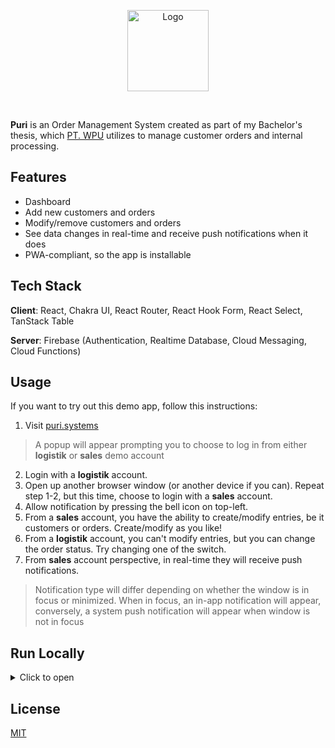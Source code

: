 <!-- <p align="right">
  <picture>
    <img
      alt="GitHub commit activity"
      src="https://img.shields.io/github/commit-activity/m/tifandotme/puri"
    />
  </picture>
</p> -->
<p align="center">
  <picture>
    <img
      alt="Logo"
      src="https://raw.githubusercontent.com/tifandotme/puri/master/src/assets/logo.png"
      width="130px"
    />
  </picture>
</p>

<br/>

**Puri** is an Order Management System created as part of my Bachelor's thesis, which [PT. WPU](http://ptwpu.com) utilizes to manage customer orders and internal processing.

<!--
Self note:
puri.systems will expire on Sunday 3th of February 2024. When that happens, change to puri.tifan.me
-->

## Features

- Dashboard
- Add new customers and orders
- Modify/remove customers and orders
- See data changes in real-time and receive push notifications when it does
- PWA-compliant, so the app is installable

## Tech Stack

**Client**: React, Chakra UI, React Router, React Hook Form, React Select, TanStack Table

**Server**: Firebase (Authentication, Realtime Database, Cloud Messaging, Cloud Functions)

## Usage

If you want to try out this demo app, follow this instructions:

1. Visit [puri.systems](https://puri.systems)
> A popup will appear prompting you to choose to log in from either __logistik__ or __sales__ demo account
2. Login with a __logistik__ account.
3. Open up another browser window (or another device if you can). Repeat step 1-2, but this time, choose to login with a __sales__ account.
4. Allow notification by pressing the bell icon on top-left.
5. From a __sales__ account, you have the ability to create/modify entries, be it customers or orders.  Create/modify as you like!
6. From a __logistik__ account, you can't modify entries, but you can change the order status. Try changing one of the switch.
7. From __sales__ account perspective, in real-time they will receive push notifications.

> Notification type will differ depending on whether the window is in focus or minimized. When in focus, an in-app notification will appear, conversely, a system push notification will appear when window is not in focus




## Run Locally

<details>
<summary>Click to open</summary>
<br/>

Make sure you have these programs installed: Git, Node, Java SDK (for firebase emulator), pnpm 

Clone repository

```bash
git clone https://github.com/tifandotme/puri
```

Install dependencies

```bash
pnpm install
```

Run development server

```bash
pnpm run dev
```

Run Firebase Emulator

```bash
pnpm run emulator
```

Access at http://localhost:3000

<!-- Before running a local development server for this project, you need to modify a few things:

### `src/config/firebase.ts`

Provide your own Firebase configuration from **Firebase Console > Project settings > General**

```typescript
const firebaseConfig: FirebaseOptions = {
  apiKey: "API_KEY",
  projectId: "PROJECT_ID",
  authDomain: "AUTH_DOMAIN",
  storageBucket: "STORAGE_BUCKET",
  messagingSenderId: "MESSAGING_ID",
  appId: "APP_ID",
  databaseURL: "DATABASE_URL",
};
```

### `functions/src/config/index.ts`

Provide your own service account key from **Firebase Console > Project settings > Service accounts** in order for Firebase Admin SDK to work.

```typescript
import serviceAccount from "./service-account-key.json";
``` -->

</details>

## License

[MIT](https://github.com/tifandotme/puri/blob/master/LICENSE/)
